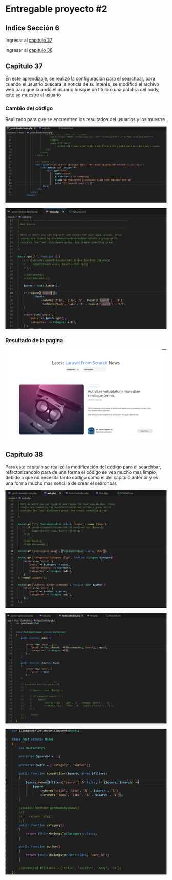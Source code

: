 # Entregable proyecto #2

## Indice Sección 6


 Ingresar al [capitulo 37](#capitulo-37)

 Ingresar al [capitulo 38](#capitulo-38)



 ## Capitulo 37

 En este aprendizaje, se realizó la configuración para el searchbar, para cuando el usuario buscara la noticia de su interés, se modificó el archivo web para que cuando el usuario busque un titulo o una palabra del body, este se muestre al usuario

 ### Cambio del código
 Realizado para que se encuentren los resultados del usuarios y los muestre

 ![Imagen](../Section6/images/video37/imagen1.PNG  "imagen de los cambios")

 ![Imagen](../Section6/images/video37/imagen2.PNG  "imagen de los cambios")

 ### Resultado de la pagina

 ![Imagen](../Section6/images/video37/imagen3.PNG  "Resultado de la pagina")


 ## Capitulo 38
 
 Para este capitulo se realizó la modificación del código para el searchbar, refactorizandolo para de una forma el código se vea mucho mas limpio, debido a que no necesita tanto código como el del capitulo anterior y es una forma mucho mas sencilla de crear el searchbar.

 ![Imagen](../Section6/images/video38/imagen4.PNG  "código")

 ![Imagen](../Section6/images/video38/imagen5.PNG  "código")

 ![Imagen](../Section6/images/video38/imagen6.PNG  "código")

